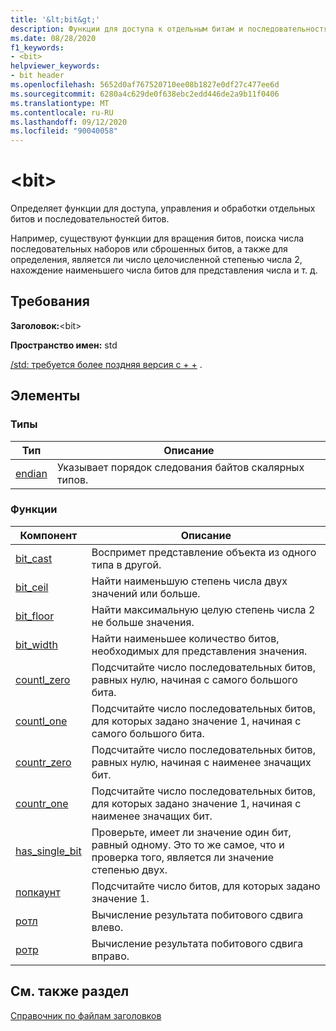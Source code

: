 ```yaml
---
title: '&lt;bit&gt;'
description: Функции для доступа к отдельным битам и последовательностям бит и их обработки.
ms.date: 08/28/2020
f1_keywords:
- <bit>
helpviewer_keywords:
- bit header
ms.openlocfilehash: 5652d0af767520710ee08b1827e0df27c477ee6d
ms.sourcegitcommit: 6280a4c629de0f638ebc2edd446de2a9b11f0406
ms.translationtype: MT
ms.contentlocale: ru-RU
ms.lasthandoff: 09/12/2020
ms.locfileid: "90040058"
---
```

# <a name="ltbitgt"></a>&lt;bit&gt;

Определяет функции для доступа, управления и обработки отдельных битов и последовательностей битов.

Например, существуют функции для вращения битов, поиска числа последовательных наборов или сброшенных битов, а также для определения, является ли число целочисленной степенью числа 2, нахождение наименьшего числа битов для представления числа и т. д.

## <a name="requirements"></a>Требования

**Заголовок:**\<bit>

**Пространство имен:** std

[/std: требуется более поздняя версия c + +](../build/reference/std-specify-language-standard-version.md) .

## <a name="members"></a>Элементы

### <a name="types"></a>Типы

| Тип | Описание |
|--------|----------|
| [endian](bit-enum.md) | Указывает порядок следования байтов скалярных типов. |

### <a name="functions"></a>Функции

| Компонент | Описание |
|-----|-----|
|[bit_cast](bit-functions.md#bit_cast) | Воспримет представление объекта из одного типа в другой. |
|[bit_ceil](bit-functions.md#bit_ceil) | Найти наименьшую степень числа двух значений или больше. |
|[bit_floor](bit-functions.md#bit_floor) | Найти максимальную целую степень числа 2 не больше значения. |
|[bit_width](bit-functions.md#bit_width) | Найти наименьшее количество битов, необходимых для представления значения. |
|[countl_zero](bit-functions.md#countl_zero) | Подсчитайте число последовательных битов, равных нулю, начиная с самого большого бита. |
|[countl_one](bit-functions.md#countl_one) | Подсчитайте число последовательных битов, для которых задано значение 1, начиная с самого большого бита. |
|[countr_zero](bit-functions.md#countr_zero) | Подсчитайте число последовательных битов, равных нулю, начиная с наименее значащих бит. |
|[countr_one](bit-functions.md#countl_one) | Подсчитайте число последовательных битов, для которых задано значение 1, начиная с наименее значащих бит. |
|[has_single_bit](bit-functions.md#has_single_bit) | Проверьте, имеет ли значение один бит, равный одному. Это то же самое, что и проверка того, является ли значение степенью двух. |
|[попкаунт](bit-functions.md#popcount) | Подсчитайте число битов, для которых задано значение 1. |
|[ротл](bit-functions.md#rotl) | Вычисление результата побитового сдвига влево. |
|[ротр](bit-functions.md#rotr) | Вычисление результата побитового сдвига вправо. |

## <a name="see-also"></a>См. также раздел

[Справочник по файлам заголовков](cpp-standard-library-header-files.md)